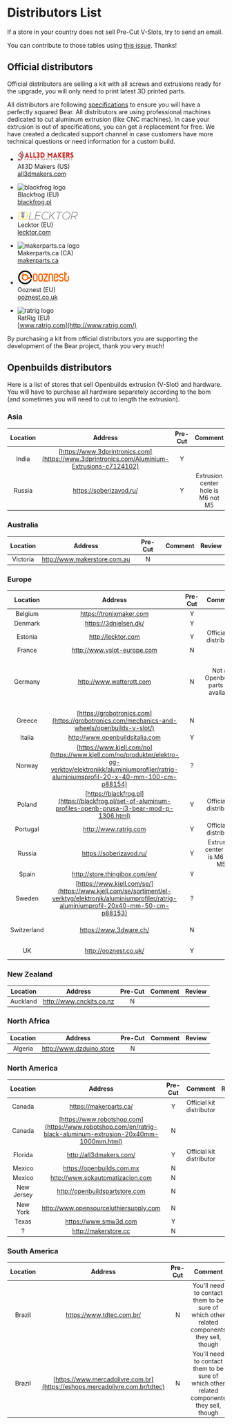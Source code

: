 # Distributors List

If a store in your country does not sell Pre-Cut V-Slots, try to send an email.

You can contribute to those tables using [this issue](https://github.com/gregsaun/prusa_i3_bear_upgrade/issues/4). Thanks!



## Official distributors

Official distributors are selling a kit with all screws and extrusions ready for the upgrade, you will only need to print latest 3D printed parts.

All distributors are following [specifications](doc/vslot_specs_tolerances_0.2.pdf) to ensure you will have a perfectly squared Bear. All distributors are using professional machines dedicated to cut aluminum extrusion (like CNC machines). In case your extrusion is out of specifications, you can get a replacement for free. We have created a dedicated support channel in case customers have more technical questions or need information for a custom build.

* ![all3d makers logo](distributors/all3dmakers_logo.png)  
   All3D Makers (US)  
   [all3dmakers.com](http://all3dmakers.com/)  

* ![blackfrog logo](distributors/blackfrog_logo.jpg)  
   Blackfrog (EU)  
   [blackfrog.pl](https://blackfrog.pl)  

* ![lecktor logo](distributors/lecktor_logo.png)  
   Lecktor (EU)  
   [lecktor.com](http://lecktor.com)  

* ![makerparts.ca logo](distributors/makerpartsca_logo.jpg)  
   Makerparts.ca (CA)  
   [makerparts.ca](http://makerparts.ca)  


* ![ooznest logo](distributors/ooznest_logo.png)  
   Ooznest (EU)  
   [ooznest.co.uk](https://ooznest.co.uk/)  


* ![ratrig logo](distributors/ratrig_logo.jpg)  
   RatRig (EU)  
   [www.ratrig.com](http://www.ratrig.com/)  

By purchasing a kit from official distributors you are supporting the development of the Bear project, thank you very much!



## Openbuilds distributors

Here is a list of stores that sell Openbuilds extrusion (V-Slot) and hardware. You will have to purchase all hardware separetely according to the bom (and sometimes you will need to cut to length the extrusion).

### Asia
| Location | Address | Pre-Cut | Comment | Review |
|:--------:|:-------:|:-------:|:-------:|:------:|
| India    | [https://www.3dprintronics.com](https://www.3dprintronics.com/Aluminium-Extrusions-c7124102) | Y | | |
| Russia | https://soberizavod.ru/ | Y | Extrusion center hole is M6 not M5 | |


### Australia

| Location | Address | Pre-Cut | Comment | Review |
|:--------:|:-------:|:-------:|:-------:|:------:|
| Victoria | http://www.makerstore.com.au | N | | |


### Europe

| Location | Address | Pre-Cut | Comment | Review |
|:--------:|:-------:|:-------:|:-------:|:------:|
| Belgium | https://tronixmaker.com | Y | | |
| Denmark | https://3dnielsen.dk/ | Y | | |
| Estonia | http://lecktor.com | Y | Official kit distributor | | 
| France | http://www.vslot-europe.com | N | | |
| Germany | http://www.watterott.com | N | Not all Openbuilds parts are available | Cuts are not accurate (+/- 1mm)<br>Fast shipping |
| Greece | [https://grobotronics.com](https://grobotronics.com/mechanics-and-wheels/openbuilds-v-slot/) | N | | |
| Italia | http://www.openbuildsitalia.com | Y | | |
| Norway | [https://www.kjell.com/no](https://www.kjell.com/no/produkter/elektro-og-verktoy/elektronikk/aluminiumprofiler/ratrig-aluminiumsprofil-20-x-40-mm-100-cm-p88154) | ? | | |
| Poland | [https://blackfrog.pl](https://blackfrog.pl/set-of-aluminum-profiles-openb-prusa-i3-bear-mod-p-1306.html) | Y | Official kit distributor | |
| Portugal | http://www.ratrig.com | Y | Official kit distributor | |
| Russia | https://soberizavod.ru/ | Y | Extrusion center hole is M6 not M5 | |
| Spain | http://store.thingibox.com/en/ | Y | | |
| Sweden | [https://www.kjell.com/se/](https://www.kjell.com/se/sortiment/el-verktyg/elektronik/aluminiumprofiler/ratrig-aluminiumprofil-20x40-mm-50-cm-p88153) | ? | | |
| Switzerland | https://www.3dware.ch/ | N | | Okay, nothing special |
| UK | http://ooznest.co.uk/ | Y | | Very good |


### New Zealand

| Location | Address | Pre-Cut | Comment | Review |
|:--------:|:-------:|:-------:|:-------:|:------:|
| Auckland | http://www.cnckits.co.nz | N | | |


### North Africa

| Location | Address | Pre-Cut | Comment | Review |
|:--------:|:-------:|:-------:|:-------:|:------:|
| Algeria | http://www.dzduino.store | N | | |


### North America

| Location | Address | Pre-Cut | Comment | Review |
|:--------:|:-------:|:-------:|:-------:|:------:|
| Canada | https://makerparts.ca/ | Y | Official kit distributor | |
| Canada | [https://www.robotshop.com](https://www.robotshop.com/en/ratrig-black-aluminum-extrusion-20x40mm-1000mm.html) | N | | |
| Florida | http://all3dmakers.com/ | Y | Official kit distributor | |
| Mexico | https://openbuilds.com.mx | N | | |
| Mexico | http://www.spkautomatizacion.com | N | | |
| New Jersey | http://openbuildspartstore.com | N | | |
| New York | http://www.opensourceluthiersupply.com | N | | |
| Texas | https://www.smw3d.com | Y | | |
| ? | http://makerstore.cc | N | | |


### South America

| Location | Address | Pre-Cut | Comment | Review |
|:--------:|:-------:|:-------:|:-------:|:------:|
| Brazil | https://www.tdtec.com.br/ | N | You'll need to contact them to be sure of which other related components they sell, though | |
| Brazil | [https://www.mercadolivre.com.br](https://eshops.mercadolivre.com.br/tdtec) | N | You'll need to contact them to be sure of which other related components they sell, though | |
